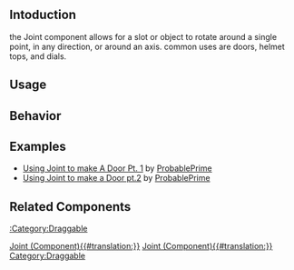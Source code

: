 <languages></languages> <translate>

## Intoduction

the Joint component allows for a slot or object to rotate around a
single point, in any direction, or around an axis. common uses are
doors, helmet tops, and dials.

## Usage

## Behavior

## Examples

-   [Using Joint to make A Door Pt.
    1](https://www.youtube.com/watch?v=Ut2rqPmRfzo) by
    [ProbablePrime](User:ProbablePrime "wikilink")
-   [Using Joint to make a Door
    pt.2](https://www.youtube.com/watch?v=ql6PNOHT-0s) by
    [ProbablePrime](User:ProbablePrime "wikilink")

## Related Components

[:Category:Draggable](:Category:Draggable "wikilink") </translate>

[Joint
(Component){{#translation:}}](Category:Components{{#translation:}} "wikilink")
[Joint
(Component){{#translation:}}](Category:Transform:Interaction{{#translation:}} "wikilink")
[Category:Draggable](Category:Draggable "wikilink")
